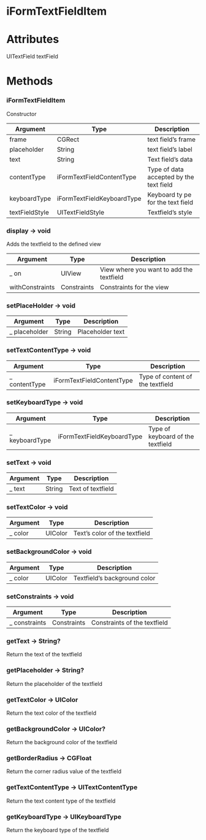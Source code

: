 # iFormTextFieldItem

# Attributes

UITextField textField

# Methods

### iFormTextFieldItem

Constructor

| Argument | Type | Description |
| --- | --- | --- |
| frame | CGRect | text field’s frame |
| placeholder | String | text field’s label |
| text | String | Text field’s data |
| contentType | iFormTextFieldContentType | Type of data accepted by the text field |
| keyboardType | iFormTextFieldKeyboardType | Keyboard ty pe for the text field |
| textFieldStyle | UITextFieldStyle | Textfield’s style |

### display → void

Adds the textfield to the defined view

| Argument | Type | Description |
| --- | --- | --- |
| _ on | UIView | View where you want to add the textfield |
| withConstraints | Constraints | Constraints for the view |

### setPlaceHolder → void

| Argument | Type | Description |
| --- | --- | --- |
| _ placeholder | String | Placeholder text |

### setTextContentType → void

| Argument | Type | Description |
| --- | --- | --- |
| _ contentType | iFormTextFieldContentType | Type of content of the textfield |

### setKeyboardType → void

| Argument | Type | Description |
| --- | --- | --- |
| _ keyboardType | iFormTextFieldKeyboardType | Type of keyboard of the textfield |

### setText → void

| Argument | Type | Description |
| --- | --- | --- |
| _ text | String | Text of textfield |

### setTextColor → void

| Argument | Type | Description |
| --- | --- | --- |
| _ color | UIColor | Text’s color of the textfield |

### setBackgroundColor → void

| Argument | Type | Description |
| --- | --- | --- |
| _ color | UIColor | Textfield’s background color |

### setConstraints → void

| Argument | Type | Description |
| --- | --- | --- |
| _ constraints | Constraints | Constraints of the textfield |

### getText → String?

Return the text of the textfield

### getPlaceholder → String?

Return the placeholder of the textfield

### getTextColor → UIColor

Return the text color of the textfield

### getBackgroundColor → UIColor?

Return the background color of the textfield

### getBorderRadius → CGFloat

Return the corner radius value of the textfield

### getTextContentType → UITextContentType

Return the text content type of the textfield

### getKeyboardType → UIKeyboardType

Return the keyboard type of the textfield